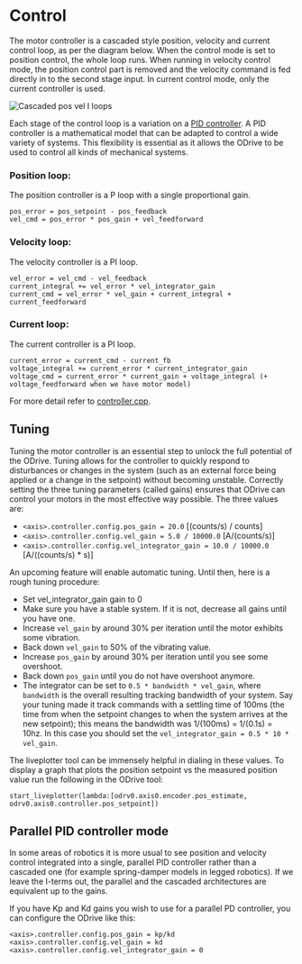 # Control

The motor controller is a cascaded style position, velocity and current control loop, as per the diagram below. When the control mode is set to position control, the whole loop runs. When running in velocity control mode, the position control part is removed and the velocity command is fed directly in to the second stage input. In current control mode, only the current controller is used.

![Cascaded pos vel I loops](https://github.com/madcowswe/ODrive/blob/master/docs/controller_with_ff.png?raw=true)

Each stage of the control loop is a variation on a [PID controller](https://en.wikipedia.org/wiki/PID_controller). A PID controller is a mathematical model that can be adapted to control a wide variety of systems. This flexibility is essential as it allows the ODrive to be used to control all kinds of mechanical systems.

### Position loop:
The position controller is a P loop with a single proportional gain.
```text
pos_error = pos_setpoint - pos_feedback
vel_cmd = pos_error * pos_gain + vel_feedforward
```

### Velocity loop:
The velocity controller is a PI loop.
```text
vel_error = vel_cmd - vel_feedback
current_integral += vel_error * vel_integrator_gain
current_cmd = vel_error * vel_gain + current_integral + current_feedforward
```

### Current loop:
The current controller is a PI loop.
```text
current_error = current_cmd - current_fb
voltage_integral += current_error * current_integrator_gain
voltage_cmd = current_error * current_gain + voltage_integral (+ voltage_feedforward when we have motor model)
```

For more detail refer to [controller.cpp](https://github.com/madcowswe/ODrive/blob/master/Firmware/MotorControl/controller.cpp#L86).
## Tuning
Tuning the motor controller is an essential step to unlock the full potential of the ODrive. Tuning allows for the controller to quickly respond to disturbances or changes in the system (such as an external force being applied or a change in the setpoint) without becoming unstable. Correctly setting the three tuning parameters (called gains) ensures that ODrive can control your motors in the most effective way possible. The three values are:
* `<axis>.controller.config.pos_gain = 20.0` [(counts/s) / counts]
* `<axis>.controller.config.vel_gain = 5.0 / 10000.0` [A/(counts/s)]
* `<axis>.controller.config.vel_integrator_gain = 10.0 / 10000.0` [A/((counts/s) * s)]

An upcoming feature will enable automatic tuning. Until then, here is a rough tuning procedure:
* Set vel_integrator_gain gain to 0
* Make sure you have a stable system. If it is not, decrease all gains until you have one.
* Increase `vel_gain` by around 30% per iteration until the motor exhibits some vibration.
* Back down `vel_gain` to 50% of the vibrating value.
* Increase `pos_gain` by around 30% per iteration until you see some overshoot.
* Back down `pos_gain` until you do not have overshoot anymore.
* The integrator can be set to `0.5 * bandwidth * vel_gain`, where `bandwidth` is the overall resulting tracking bandwidth of your system. Say your tuning made it track commands with a settling time of 100ms (the time from when the setpoint changes to when the system arrives at the new setpoint); this means the bandwidth was 1/(100ms) = 1/(0.1s) = 10hz. In this case you should set the `vel_integrator_gain = 0.5 * 10 * vel_gain`.

The liveplotter tool can be immensely helpful in dialing in these values. To display a graph that plots the position setpoint vs the measured position value run the following in the ODrive tool:

`start_liveplotter(lambda:[odrv0.axis0.encoder.pos_estimate, odrv0.axis0.controller.pos_setpoint])` 


## Parallel PID controller mode

In some areas of robotics it is more usual to see position and velocity control integrated into a single, parallel PID controller rather than a cascaded one (for example spring-damper models in legged robotics). If we leave the I-terms out, the parallel and the cascaded architectures are equivalent up to the gains.

If you have Kp and Kd gains you wish to use for a parallel PD controller, you can configure the ODrive like this:

```
<axis>.controller.config.pos_gain = kp/kd
<axis>.controller.config.vel_gain = kd
<axis>.controller.config.vel_integrator_gain = 0
```
